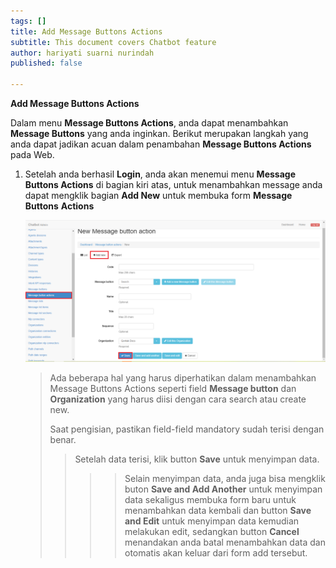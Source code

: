 ```yaml
---
tags: []
title: Add Message Buttons Actions
subtitle: This document covers Chatbot feature
author: hariyati suarni nurindah
published: false

---
```

**Add Message Buttons Actions**

Dalam menu **Message Buttons Actions**, anda dapat menambahkan **Message Buttons** yang anda inginkan. Berikut merupakan langkah yang anda dapat jadikan acuan dalam penambahan **Message Buttons Actions** pada Web.

1. Setelah anda berhasil **Login**, anda akan menemui menu **Message Buttons Actions** di bagian kiri atas, untuk menambahkan message anda dapat mengklik bagian **Add New** untuk membuka form **Message Buttons** **Actions**

   ![](/uploads/messagebuttonsactions1.PNG)

   > Ada beberapa hal yang harus diperhatikan dalam menambahkan Message Buttons Actions seperti field **Message button** dan **Organization** yang harus diisi dengan cara search atau create new.
   >
   > Saat pengisian, pastikan field-field mandatory sudah terisi dengan benar.
   >
   > > Setelah data terisi, klik button **Save** untuk menyimpan data.
   > >
   > > > > Selain menyimpan data, anda juga bisa mengklik buton **Save and Add Another** untuk menyimpan data sekaligus membuka form baru untuk menambahkan data kembali dan button **Save and Edit** untuk menyimpan data kemudian melakukan edit, sedangkan button **Cancel** menandakan anda batal menambahkan data dan otomatis akan keluar dari form add tersebut.